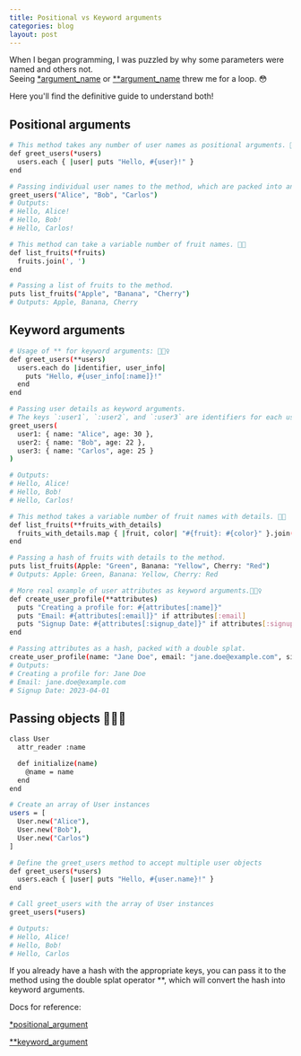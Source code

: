 ```yaml
---
title: Positional vs Keyword arguments
categories: blog
layout: post
---
```


When I began programming, I was puzzled by why some parameters were named and others not. <br>
Seeing [*argument_name](https://docs.ruby-lang.org/en/3.1/syntax/methods_rdoc.html#label-Array-2FHash+Argument) or [**argument_name](https://docs.ruby-lang.org/en/3.1/syntax/methods_rdoc.html#label-Keyword+Arguments) threw me for a loop. 😳

Here you'll find the definitive guide to understand both!


## Positional arguments
```bash
# This method takes any number of user names as positional arguments. 🙋🙋‍♀️
def greet_users(*users)
  users.each { |user| puts "Hello, #{user}!" }
end

# Passing individual user names to the method, which are packed into an array.
greet_users("Alice", "Bob", "Carlos")
# Outputs:
# Hello, Alice!
# Hello, Bob!
# Hello, Carlos!

# This method can take a variable number of fruit names. 🍎🍌
def list_fruits(*fruits)
  fruits.join(', ')
end

# Passing a list of fruits to the method.
puts list_fruits("Apple", "Banana", "Cherry")
# Outputs: Apple, Banana, Cherry
```


## Keyword arguments
```bash
# Usage of ** for keyword arguments: 🙋🙋‍♀️
def greet_users(**users)
  users.each do |identifier, user_info|
    puts "Hello, #{user_info[:name]}!"
  end
end

# Passing user details as keyword arguments.
# The keys `:user1`, `:user2`, and `:user3` are identifiers for each user's hash.
greet_users(
  user1: { name: "Alice", age: 30 },
  user2: { name: "Bob", age: 22 },
  user3: { name: "Carlos", age: 25 }
)

# Outputs:
# Hello, Alice!
# Hello, Bob!
# Hello, Carlos!

# This method takes a variable number of fruit names with details. 🍎🍌
def list_fruits(**fruits_with_details)
  fruits_with_details.map { |fruit, color| "#{fruit}: #{color}" }.join(', ')
end

# Passing a hash of fruits with details to the method.
puts list_fruits(Apple: "Green", Banana: "Yellow", Cherry: "Red")
# Outputs: Apple: Green, Banana: Yellow, Cherry: Red

# More real example of user attributes as keyword arguments.🙋🙋‍♀️
def create_user_profile(**attributes)
  puts "Creating a profile for: #{attributes[:name]}"
  puts "Email: #{attributes[:email]}" if attributes[:email]
  puts "Signup Date: #{attributes[:signup_date]}" if attributes[:signup_date]
end

# Passing attributes as a hash, packed with a double splat.
create_user_profile(name: "Jane Doe", email: "jane.doe@example.com", signup_date: "2023-04-01")
# Outputs:
# Creating a profile for: Jane Doe
# Email: jane.doe@example.com
# Signup Date: 2023-04-01
```

## Passing objects 🙋🙋‍♀️

```bash
class User
  attr_reader :name

  def initialize(name)
    @name = name
  end
end

# Create an array of User instances
users = [
  User.new("Alice"),
  User.new("Bob"),
  User.new("Carlos")
]

# Define the greet_users method to accept multiple user objects
def greet_users(*users)
  users.each { |user| puts "Hello, #{user.name}!" }
end

# Call greet_users with the array of User instances
greet_users(*users)

# Outputs:
# Hello, Alice!
# Hello, Bob!
# Hello, Carlos
```

If you already have a hash with the appropriate keys, you can pass it to the method using the double splat operator **, which will convert the hash into keyword arguments.







Docs for reference:

[*positional_argument](https://docs.ruby-lang.org/en/3.1/syntax/methods_rdoc.html#label-Array-2FHash+Argument)

[**keyword_argument](https://docs.ruby-lang.org/en/3.1/syntax/methods_rdoc.html#label-Keyword+Arguments)